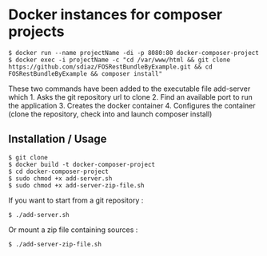 # Docker instances for composer projects


	$ docker run --name projectName -di -p 8080:80 docker-composer-project
	$ docker exec -i projectName -c "cd /var/www/html && git clone https://github.com/sdiaz/FOSRestBundleByExample.git && cd FOSRestBundleByExample && composer install"

These two commands have been added to the executable file add-server which
	 1. Asks the git repository url to clone
	 2. Find an available port to run the application
	 3. Creates the docker container
	 4. Configures the container (clone the repository, check into and launch composer install)

## Installation / Usage


	$ git clone 
	$ docker build -t docker-composer-project
	$ cd docker-composer-project
	$ sudo chmod +x add-server.sh
	$ sudo chmod +x add-server-zip-file.sh

If you want to start from a git repository :

	$ ./add-server.sh

Or mount a zip file containing sources :
	
	$ ./add-server-zip-file.sh
	
